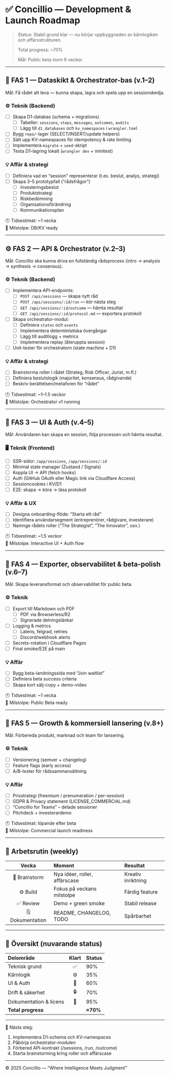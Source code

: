 # ✅ Concillio — Development & Launch Roadmap

> Status: Stabil grund klar — nu börjar uppbyggnaden av kärnlogiken och affärsstrukturen.
>
> Total progress: ~70%
>
> Mål: Public beta inom 6 veckor.

---

## 🧩 FAS 1 — Dataskikt & Orchestrator-bas (v.1–2)

Mål: Få rådet att leva — kunna skapa, lagra och spela upp en sessionskedja.

### ⚙️ Teknik (Backend)
- [ ] Skapa D1-databas (schema + migrations)
  - [ ] Tabeller: `sessions`, `steps`, `messages`, `outcomes`, `audits`
  - [ ] Lägg till `d1_databases` och `kv_namespaces` i `wrangler.toml`
- [ ] Bygg `repo/`-lager (SELECT/INSERT/update helpers)
- [ ] Sätt upp KV-namespaces för idempotency & rate limiting
- [ ] Implementera `migrate` + `seed`-skript
- [ ] Testa D1-lagring lokalt (`wrangler dev` + minitest)

### 💡 Affär & strategi
- [ ] Definiera vad en “session” representerar (t.ex. beslut, analys, strategi)
- [ ] Skapa 3–5 prototypfall (”rådsfrågor”)
  - [ ] Investeringsbeslut
  - [ ] Produktstrategi
  - [ ] Riskbedömning
  - [ ] Organisationsförändring
  - [ ] Kommunikationsplan

🕐 Tidsestimat: ~1 vecka  
🎯 Milstolpe: DB/KV ready

---

## ⚙️ FAS 2 — API & Orchestrator (v.2–3)

Mål: Concillio ska kunna driva en fullständig rådsprocess (intro → analysis → synthesis → consensus).

### ⚙️ Teknik (Backend)
- [ ] Implementera API-endpoints:
  - [ ] `POST /api/sessions` — skapa nytt råd
  - [ ] `POST /api/sessions/:id/run` — kör nästa steg
  - [ ] `GET /api/sessions/:id/outcome` — hämta resultat
  - [ ] `GET /api/sessions/:id/protocol.md` — exportera protokoll
- [ ] Skapa orchestrator-modul:
  - [ ] Definiera `states` och `events`
  - [ ] Implementera deterministiska övergångar
  - [ ] Lägg till auditlogg + metrics
  - [ ] Implementera replay (återuppta session)
- [ ] Unit-tester för orchestratorn (state machine + D1)

### 💡 Affär & strategi
- [ ] Brainstorma roller i rådet (Strateg, Risk Officer, Jurist, m.fl.)
- [ ] Definiera beslutslogik (majoritet, konsensus, rådgivande)
- [ ] Beskriv berättelsen/metaforen för “rådet”

🕐 Tidsestimat: ~1–1.5 veckor  
🎯 Milstolpe: Orchestrator v1 running

---

## 🧠 FAS 3 — UI & Auth (v.4–5)

Mål: Användaren kan skapa en session, följa processen och hämta resultat.

### 🖥️ Teknik (Frontend)
- [ ] SSR-sidor: `/app/sessions`, `/app/sessions/:id`
- [ ] Minimal state manager (Zustand / Signals)
- [ ] Koppla UI → API (fetch hooks)
- [ ] Auth (GitHub OAuth eller Magic link via Cloudflare Access)
- [ ] Sessioncookies i KV/D1
- [ ] E2E: skapa → köra → läsa protokoll

### 💡 Affär & UX
- [ ] Designa onboarding-flöde: “Starta ett råd”
- [ ] Identifiera användarsegment (entreprenörer, rådgivare, investerare)
- [ ] Namnge rådets roller (”The Strategist”, ”The Innovator”, osv.)

🕐 Tidsestimat: ~1.5 veckor  
🎯 Milstolpe: Interactive UI + Auth flow

---

## 📄 FAS 4 — Exporter, observabilitet & beta-polish (v.6–7)

Mål: Skapa leveransformat och observabilitet för public beta.

### ⚙️ Teknik
- [ ] Export till Markdown och PDF
  - [ ] PDF via Browserless/R2
  - [ ] Signerade delningslänkar
- [ ] Logging & metrics
  - [ ] Latens, felgrad, retries
  - [ ] Discord/webhook alerts
- [ ] Secrets-rotation i Cloudflare Pages
- [ ] Final smoke/E2E på main

### 💡 Affär
- [ ] Bygg beta-landningssida med “Join waitlist”
- [ ] Definiera beta success criteria
- [ ] Skapa kort sälj-copy + demo-video

🕐 Tidsestimat: ~1 vecka  
🎯 Milstolpe: Public Beta ready

---

## 🔮 FAS 5 — Growth & kommersiell lansering (v.8+)

Mål: Förbereda produkt, marknad och team för lansering.

### ⚙️ Teknik
- [ ] Versionering (semver + changelog)
- [ ] Feature flags (early access)
- [ ] A/B-tester för rådssammansättning

### 💡 Affär
- [ ] Prisstrategi (freemium / prenumeration / per-session)
- [ ] GDPR & Privacy statement (LICENSE_COMMERCIAL.md)
- [ ] “Concillio for Teams” – delade sessioner
- [ ] Pitchdeck + investerardemo

🕐 Tidsestimat: löpande efter beta  
🎯 Milstolpe: Commercial launch readiness

---

## 🔁 Arbetsrutin (weekly)

| Vecka | Moment | Resultat |
|:--:|:--|:--|
| 🧠 Brainstorm | Nya idéer, roller, affärscase | Kreativ inriktning |
| ⚙️ Build | Fokus på veckans milstolpe | Färdig feature |
| ✅ Review | Demo + green smoke | Stabil release |
| 🗒️ Dokumentation | README, CHANGELOG, TODO | Spårbarhet |

---

## 🧭 Översikt (nuvarande status)

| Delområde | Klart | Status |
|:--|:--:|:--|
| Teknisk grund | ✅ | 90% |
| Kärnlogik | ⚙️ | 35% |
| UI & Auth | 🧠 | 60% |
| Drift & säkerhet | 🔒 | 70% |
| Dokumentation & licens | 📝 | 95% |
| **Total progress** |  | **≈70%** |

---

📌 Nästa steg:
1. Implementera D1-schema och KV-namespaces  
2. Påbörja orchestrator-modulen  
3. Förbered API-kontrakt (/sessions, /run, /outcome)  
4. Starta brainstorming kring roller och affärscase  

---

© 2025 Concillio — “Where Intelligence Meets Judgment”
